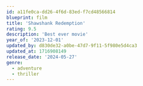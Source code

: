 ```yaml
---
id: a11fe0ca-dd26-4f6d-83ed-f7cd48566814
blueprint: film
title: 'Shawshank Redemption'
rating: 9.5
description: 'Best ever movie'
year_of: '2023-12-01'
updated_by: d830de32-a0be-47d7-9f11-5f980e5d4ca3
updated_at: 1716908149
release_date: '2024-05-27'
genre:
  - adventure
  - thriller
---
```


